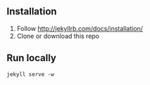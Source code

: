 ## Installation

1. Follow http://jekyllrb.com/docs/installation/
2. Clone or download this repo

## Run locally

`jekyll serve -w`